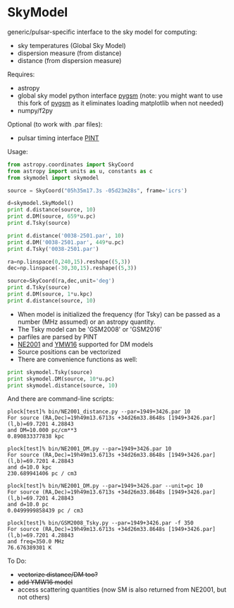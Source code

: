 # SkyModel
generic/pulsar-specific interface to the sky model for computing:
 * sky temperatures (Global Sky Model)
 * dispersion measure (from distance)
 * distance (from dispersion measure)

Requires:
 * astropy
 * global sky model python interface [pygsm](https://github.com/telegraphic/PyGSM) (note: you might want to use this fork of [pygsm](https://github.com/dlakaplan/PyGSM) as it eliminates loading matplotlib when not needed)
 * numpy/f2py
 
Optional (to work with .par files):
 * pulsar timing interface [PINT](https://github.com/nanograv/PINT)
 
Usage:
```python
from astropy.coordinates import SkyCoord
from astropy import units as u, constants as c
from skymodel import skymodel

source = SkyCoord("05h35m17.3s -05d23m28s", frame='icrs')

d=skymodel.SkyModel()
print d.distance(source, 10)
print d.DM(source, 659*u.pc)
print d.Tsky(source)

print d.distance('0038-2501.par', 10)
print d.DM('0038-2501.par', 449*u.pc)
print d.Tsky('0038-2501.par')

ra=np.linspace(0,240,15).reshape((5,3))
dec=np.linspace(-30,30,15).reshape((5,3))

source=SkyCoord(ra,dec,unit='deg')
print d.Tsky(source)
print d.DM(source, 1*u.kpc)
print d.distance(source, 10)

```

 * When model is initialized the frequency (for Tsky) can be passed as a number (MHz assumed) or an astropy quantity.
 * The Tsky model can be 'GSM2008' or 'GSM2016'
 * parfiles are parsed by PINT
 * [NE2001](http://www.astro.cornell.edu/~cordes/NE2001/) and [YMW16](http://119.78.162.254/dmodel/index.php)  supported for DM models
 * Source positions can be vectorized
 * There are convenience functions as well:
 ```python
 print skymodel.Tsky(source)
 print skymodel.DM(source, 10*u.pc)
 print skymodel.distance(source, 10)
```

And there are command-line scripts:
```
plock[test]% bin/NE2001_distance.py --par=1949+3426.par 10
For source (RA,Dec)=19h49m13.6713s +34d26m33.8648s [1949+3426.par]
(l,b)=69.7201 4.28843
and DM=10.000 pc/cm**3
0.890833377838 kpc

plock[test]% bin/NE2001_DM.py --par=1949+3426.par 10
For source (RA,Dec)=19h49m13.6713s +34d26m33.8648s [1949+3426.par]
(l,b)=69.7201 4.28843
and d=10.0 kpc
230.689941406 pc / cm3

plock[test]% bin/NE2001_DM.py --par=1949+3426.par --unit=pc 10
For source (RA,Dec)=19h49m13.6713s +34d26m33.8648s [1949+3426.par]
(l,b)=69.7201 4.28843
and d=10.0 pc
0.0499999858439 pc / cm3

plock[test]% bin/GSM2008_Tsky.py --par=1949+3426.par -f 350
For source (RA,Dec)=19h49m13.6713s +34d26m33.8648s [1949+3426.par]
(l,b)=69.7201 4.28843
and freq=350.0 MHz
76.676389301 K
```

To Do:
 * ~~vectorize distance/DM too?~~
 * ~~add YMW16 model~~
 * access scattering quantities (now SM is also returned from NE2001, but not others)


